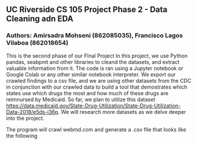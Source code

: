 ## UC Riverside CS 105 Project Phase 2 - Data Cleaning adn EDA

### Authors: Amirsadra Mohseni (862085035), Francisco Lagos Vilaboa (862018654)

This is the second phase of our FInal Project 
In this project, we use Python pandas, seabpmt and other libraries to cleand the datasets, and extract valuable information from it. The code is ran using a Jupyter notebook or Google Colab or any other similar notebook interpreter. We export our crawled findings to a csv file, and we are using other datasets from the CDC in conjunction with our crawled data to build a tool that demostrates which states use which drugs the most and how much of these drugs are reimnursed by Medicaid. So far, we plan to utilize this dataset https://data.medicaid.gov/State-Drug-Utilization/State-Drug-Utilization-Data-2018/e5ds-i36p. We will research more datasets as we delve deeper into the project.

The program will crawl webmd.com and generate a .csv file that looks like the following
